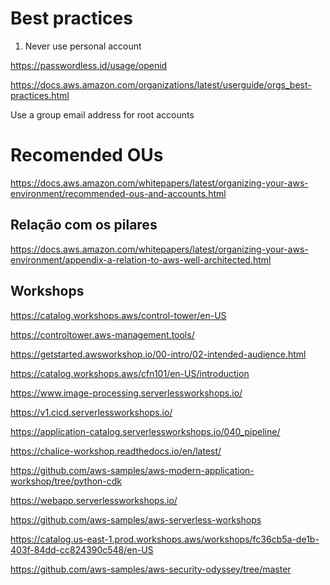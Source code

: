 # Best practices
1. Never use personal account

https://passwordless.id/usage/openid

https://docs.aws.amazon.com/organizations/latest/userguide/orgs_best-practices.html

Use a group email address for root accounts

# Recomended OUs
https://docs.aws.amazon.com/whitepapers/latest/organizing-your-aws-environment/recommended-ous-and-accounts.html

## Relação com os pilares
https://docs.aws.amazon.com/whitepapers/latest/organizing-your-aws-environment/appendix-a-relation-to-aws-well-architected.html

## Workshops
https://catalog.workshops.aws/control-tower/en-US

https://controltower.aws-management.tools/

https://getstarted.awsworkshop.io/00-intro/02-intended-audience.html

https://catalog.workshops.aws/cfn101/en-US/introduction


https://www.image-processing.serverlessworkshops.io/

https://v1.cicd.serverlessworkshops.io/

https://application-catalog.serverlessworkshops.io/040_pipeline/

https://chalice-workshop.readthedocs.io/en/latest/

https://github.com/aws-samples/aws-modern-application-workshop/tree/python-cdk

https://webapp.serverlessworkshops.io/

https://github.com/aws-samples/aws-serverless-workshops

https://catalog.us-east-1.prod.workshops.aws/workshops/fc36cb5a-de1b-403f-84dd-cc824390c548/en-US

https://github.com/aws-samples/aws-security-odyssey/tree/master
